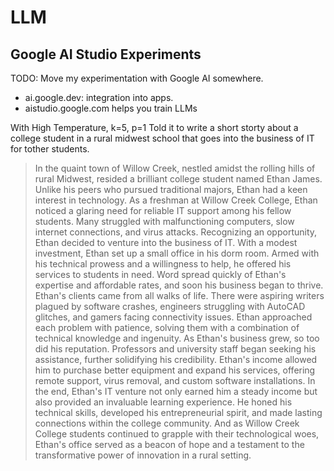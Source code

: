 # LLM

## Google AI Studio Experiments

TODO: Move my experimentation with Google AI somewhere.

* ai.google.dev: integration into apps.
* aistudio.google.com helps you train LLMs

With High Temperature, k=5, p=1 Told it to write a short storty about a college student in a rural midwest school that goes into the business of IT for tother students.

> In the quaint town of Willow Creek, nestled amidst the rolling hills of rural Midwest, resided a brilliant college student named Ethan James. Unlike his peers who pursued traditional majors, Ethan had a keen interest in technology. As a freshman at Willow Creek College, Ethan noticed a glaring need for reliable IT support among his fellow students. Many struggled with malfunctioning computers, slow internet connections, and virus attacks. Recognizing an opportunity, Ethan decided to venture into the business of IT. With a modest investment, Ethan set up a small office in his dorm room. Armed with his technical prowess and a willingness to help, he offered his services to students in need. Word spread quickly of Ethan's expertise and affordable rates, and soon his business began to thrive. Ethan's clients came from all walks of life. There were aspiring writers plagued by software crashes, engineers struggling with AutoCAD glitches, and gamers facing connectivity issues. Ethan approached each problem with patience, solving them with a combination of technical knowledge and ingenuity. As Ethan's business grew, so too did his reputation. Professors and university staff began seeking his assistance, further solidifying his credibility. Ethan's income allowed him to purchase better equipment and expand his services, offering remote support, virus removal, and custom software installations. In the end, Ethan's IT venture not only earned him a steady income but also provided an invaluable learning experience. He honed his technical skills, developed his entrepreneurial spirit, and made lasting connections within the college community. And as Willow Creek College students continued to grapple with their technological woes, Ethan's office served as a beacon of hope and a testament to the transformative power of innovation in a rural setting.
